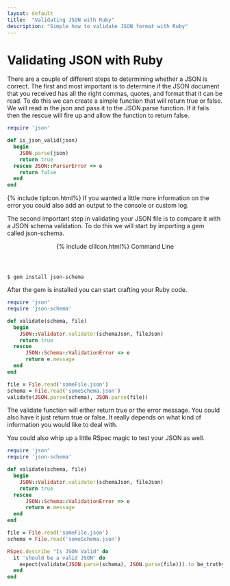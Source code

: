 ```yaml
---
layout: default
title:  "Validating JSON with Ruby"
description: "Simple how to validate JSON format with Ruby"
---
```

# Validating JSON with Ruby

There are a couple of different steps to determining whether a JSON is correct.
The first and most important is to determine if the JSON document that you
received has all the right commas, quotes, and format that it can be read.  To
do this we can create a simple function that will return true or false.  We will
read in the json and pass it to the JSON.parse function.  If it fails then the
rescue will fire up and allow the function to return false.

```ruby
require 'json'

def is_json_valid(json)
  begin
    JSON.parse(json)
    return true
  rescue JSON::ParserError => e
    return false
  end
end
```

<div class="w3-panel w3-pale-yellow w3-bottombar w3-topbar w3-border-green">
{% include tipIcon.html%}
If you wanted a little more information on the error you could also add an
output to the console or custom log.
</div>

The second important step in validating your JSON file is to compare it with a
JSON schema validation.  To do this we will start by importing a gem called
json-schema.


<header class="cm1 w3-grey">
  {% include cliIcon.html%}
  Command Line
</header>

```
$ gem install json-schema
```

After the gem is installed you can start crafting your Ruby code.

```ruby
require 'json'
require 'json-schema'

def validate(schema, file)
  begin
    JSON::Validator.validate!(schemaJson, fileJson)
    return true
  rescue
      JSON::Schema::ValidationError => e
      return e.message
  end
end

file = File.read('someFile.json')
schema = File.read('someSchema.json')
validate(JSON.parse(schema), JSON.parse(file))
```

The validate function will either return true or the error message.  You could
also have it just return true or false.  It really depends on what kind of
information you would like to deal with.

You could also whip up a little RSpec magic to test your JSON as well.

```ruby
require 'json'
require 'json-schema'

def validate(schema, file)
  begin
    JSON::Validator.validate!(schemaJson, fileJson)
    return true
  rescue
      JSON::Schema::ValidationError => e
      return e.message
  end
end

file = File.read('someFile.json')
schema = File.read('someSchema.json')

RSpec.describe "Is JSON Valid" do
  it 'should be a valid JSON' do
    expect(validate(JSON.parse(schema), JSON.parse(file))).to be_truthy
  end
end
```
